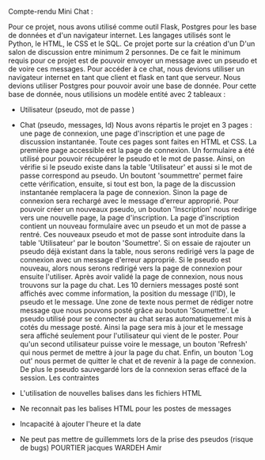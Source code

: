 Compte-rendu Mini Chat :

Pour ce projet, nous avons utilisé comme outil Flask, Postgres pour les base de données et d'un navigateur internet.
Les langages utilisés sont le Python, le HTML, le CSS et le SQL.
Ce projet porte sur la création d'un D'un salon de discussion entre minimum 2 personnes. De ce fait le minimum requis pour ce projet est de pouvoir envoyer un message avec un pseudo et de voire ces messages. Pour accéder à ce chat, nous devions utiliser un navigateur internet en tant que client et flask en tant que serveur. Nous devions utiliser Postgres pour pouvoir avoir une base de donnée.
Pour cette base de donnée, nous utilisions un modèle entité avec 2 tableaux :
- Utilisateur (pseudo, mot de passe )
- Chat (pseudo, messages, Id)
Nous avons répartis le projet en 3 pages : une page de connexion, une page d'inscription et une page de discussion instantanée.
Toute ces pages sont faites en HTML et CSS.
La première page accessible est la page de connexion. Un formulaire a été utilisé pour pouvoir récupérer le pseudo et le mot de passe. Ainsi, on vérifie si le pseudo existe dans la table 'Utilisateur' et aussi si le mot de passe correspond au pseudo. Un boutont 'soummettre' permet faire cette vérification, ensuite, si tout est bon, la page de la discussion instantanée remplacera la page de connexion. Sinon la page de connexion sera rechargé avec le message d'erreur approprié. Pour pouvoir créer un nouveaux pseudo, un bouton 'Inscription' nous redirige vers une nouvelle page, la page d'inscription.
La page d'inscription contient un nouveau formulaire avec un pseudo et un mot de passe a rentré. Ces nouveaux pseudo et mot de passe sont introduite dans la table 'Utilisateur' par le bouton 'Soumettre'. Si on essaie de rajouter un pseudo déjà existant dans la table, nous serons redirigé vers la page de connexion avec un message d'erreur approprié. Si le pseudo est nouveau, alors nous serons redirigé vers la page de connexion pour ensuite l'utiliser.
Après avoir validé la page de connexion, nous nous trouvons sur la page du chat. Les 10 derniers messages posté sont affichés avec comme information, la position du message (l'ID), le pseudo et le message. Une zone de texte nous permet de rédiger notre message que nous pouvons posté grâce au bouton 'Soumettre'. Le pseudo utilisé pour se connecter au chat seras automatiquement mis à cotés du message posté. Ainsi la page sera mis à jour et le message sera affiché seulement pour l'utilisateur qui vient de le poster. Pour qu'un second utilisateur puisse voire le message, un bouton 'Refresh' qui nous permet de mettre à jour la page du chat. Enfin, un bouton 'Log out' nous permet de quitter le chat et de revenir à la page de connexion. De plus le pseudo sauvegardé lors de la connexion seras effacé de la session.
Les contraintes

- L'utilisation de nouvelles balises dans les fichiers HTML
- Ne reconnait pas les balises HTML pour les postes de messages
- Incapacité à ajouter l'heure et la date
- Ne peut pas mettre de guillemmets lors de la prise des pseudos (risque de bugs)
POURTIER jacques
WARDEH Amir